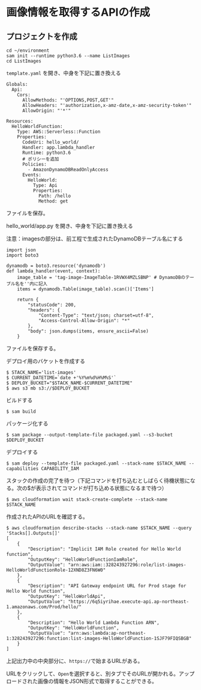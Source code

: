 # 画像情報を取得するAPIの作成


## プロジェクトを作成
```
cd ~/environment
sam init --runtime python3.6 --name ListImages
cd ListImages
```

`template.yaml` を開き、中身を下記に置き換える

```
Globals:
  Api:
    Cors:
      AllowMethods: "'OPTIONS,POST,GET'"
      AllowHeaders: "'authorization,x-amz-date,x-amz-security-token'"
      AllowOrigin: "'*'"

Resources:
  HelloWorldFunction:
    Type: AWS::Serverless::Function
    Properties:
      CodeUri: hello_world/
      Handler: app.lambda_handler
      Runtime: python3.6
      # ポリシーを追加
      Policies:
        - AmazonDynamoDBReadOnlyAccess
      Events:
        HelloWorld:
          Type: Api
          Properties:
            Path: /hello
            Method: get
```

ファイルを保存。

hello_world/app.py を開き、中身を下記に置き換える

注意：imagesの部分は、前工程で生成されたDynamoDBテーブル名にする

```
import json
import boto3

dynamodb = boto3.resource('dynamodb')
def lambda_handler(event, context):
    image_table = 'tag-image-ImageTable-1RVWX4MZLSBNP' # DynamoDBのテーブル名を''内に記入
    items = dynamodb.Table(image_table).scan()['Items']

    return {
        "statusCode": 200,
        "headers": {
            "Content-Type": "text/json; charset=utf-8",
            "Access-Control-Allow-Origin": "*"
        },
        "body": json.dumps(items, ensure_ascii=False)
    }
```
ファイルを保存する。

デプロイ用のバケットを作成する
```
$ STACK_NAME='list-images'
$ CURRENT_DATETIME=`date +'%Y%m%d%H%M%S'`
$ DEPLOY_BUCKET="$STACK_NAME-$CURRENT_DATETIME"
$ aws s3 mb s3://$DEPLOY_BUCKET
```

ビルドする
```
$ sam build
```
パッケージ化する
```
$ sam package --output-template-file packaged.yaml --s3-bucket $DEPLOY_BUCKET
```
デプロイする
```
$ sam deploy --template-file packaged.yaml --stack-name $STACK_NAME --capabilities CAPABILITY_IAM
```

スタックの作成の完了を待つ（下記コマンドを打ち込むとしばらく待機状態になる。次の$が表示されてコマンドが打ち込める状態になるまで待つ）
```
$ aws cloudformation wait stack-create-complete --stack-name $STACK_NAME
```

作成されたAPIのURLを確認する。
```
$ aws cloudformation describe-stacks --stack-name $STACK_NAME --query 'Stacks[].Outputs[]'
[
    {
        "Description": "Implicit IAM Role created for Hello World function", 
        "OutputKey": "HelloWorldFunctionIamRole", 
        "OutputValue": "arn:aws:iam::328243927296:role/list-images-HelloWorldFunctionRole-12XND8Z3FN6W0"
    }, 
    {
        "Description": "API Gateway endpoint URL for Prod stage for Hello World function", 
        "OutputKey": "HelloWorldApi", 
        "OutputValue": "https://6q5iyrihae.execute-api.ap-northeast-1.amazonaws.com/Prod/hello/"
    }, 
    {
        "Description": "Hello World Lambda Function ARN", 
        "OutputKey": "HelloWorldFunction", 
        "OutputValue": "arn:aws:lambda:ap-northeast-1:328243927296:function:list-images-HelloWorldFunction-1SJF79FIQSBGB"
    }
]
```
上記出力中の中央部分に、`https://`で始まるURLがある。

URLをクリックして、`Open`を選択すると、別タブでそのURLが開かれる。アップロードされた画像の情報をJSON形式で取得することができる。
